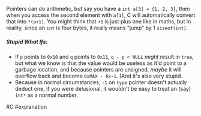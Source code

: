 Pointers can do arithmetic, but say you have a `int a[3] = {1, 2, 3}`, then when you access the second element with `a[1]`, C will automatically convert that into `*(a+1)`. You might think that `+1` is just plus one like in maths, but in reality, since an `int` is four bytes, it really means "jump" by 1 `sizeof(int)`.

##### Stupid What Ifs:
- If `p` points to `0x10` and `q` points to `0x11`, `q - p < NULL` *might* result in `true`, but what we know is that the value would be useless as it'd point to a garbage location, and because pointers are unsigned, *maybe* it will overflow back and become `0xMAX - 0x-1`. (And it's also very stupid.
- Because in normal circumstances, `-1` on `type` pointer doesn't actually deduct one, if you were delusional, it wouldn't be easy to treat an (say) `int*` as a normal number.

#C #explanation